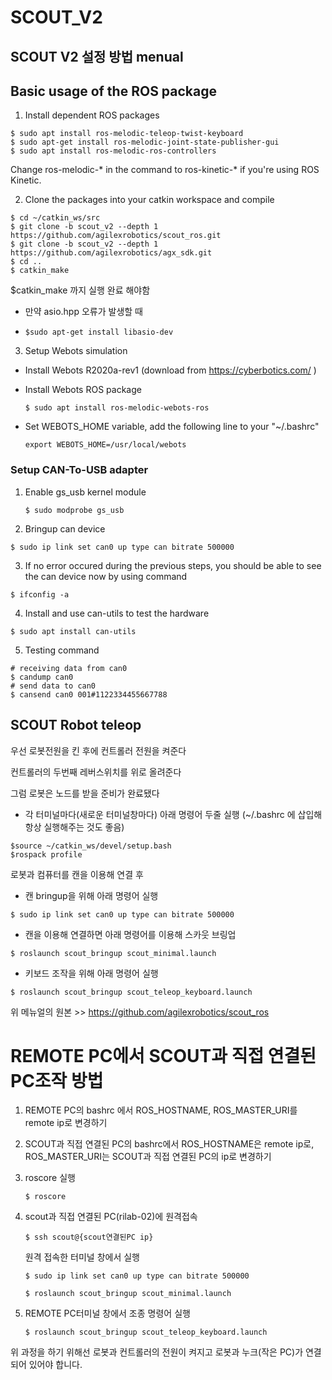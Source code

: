 # SCOUT_V2
## SCOUT V2 설정 방법 menual 



## Basic usage of the ROS package

1. Install dependent ROS packages

```
$ sudo apt install ros-melodic-teleop-twist-keyboard
$ sudo apt-get install ros-melodic-joint-state-publisher-gui
$ sudo apt install ros-melodic-ros-controllers
```

Change ros-melodic-* in the command to ros-kinetic-* if you're using ROS Kinetic.

2. Clone the packages into your catkin workspace and compile

```
$ cd ~/catkin_ws/src
$ git clone -b scout_v2 --depth 1 https://github.com/agilexrobotics/scout_ros.git	
$ git clone -b scout_v2 --depth 1 https://github.com/agilexrobotics/agx_sdk.git
$ cd ..
$ catkin_make
```

$catkin_make 까지 실행 완료 해야함 

- 만약 asio.hpp 오류가 발생할 때

- ```
  $sudo apt-get install libasio-dev
  ```



3. Setup Webots simulation    

* Install Webots R2020a-rev1 (download from https://cyberbotics.com/ )

* Install Webots ROS package

  ```
  $ sudo apt install ros-melodic-webots-ros
  ```

* Set WEBOTS_HOME variable, add the following line to your "~/.bashrc"

  ```
  export WEBOTS_HOME=/usr/local/webots
  ```



### Setup CAN-To-USB adapter 

1. Enable gs_usb kernel module

   ```
   $ sudo modprobe gs_usb
   ```

2. Bringup can device

```
$ sudo ip link set can0 up type can bitrate 500000
```

3. If no error occured during the previous steps, you should be able to see the can device now by using command

```
$ ifconfig -a
```

4. Install and use can-utils to test the hardware

```
$ sudo apt install can-utils
```

5. Testing command

```
# receiving data from can0
$ candump can0
# send data to can0
$ cansend can0 001#1122334455667788
```







## SCOUT Robot teleop



우선 로봇전원을 킨 후에 컨트롤러 전원을 켜준다

컨트롤러의 두번째 레버스위치를 위로 올려준다

그럼 로봇은 노드를 받을 준비가 완료됐다



- 각 터미널마다(새로운 터미널창마다) 아래 명령어 두줄 실행 (~/.bashrc 에 삽입해 항상 실행해주는 것도 좋음)

```
$source ~/catkin_ws/devel/setup.bash
$rospack profile
```

로봇과 컴퓨터를 캔을 이용해 연결 후

- 캔 bringup을 위해 아래 명령어 실행 

```
$ sudo ip link set can0 up type can bitrate 500000
```

- 캔을 이용해 연결하면 아래 명령어를 이용해 스카웃 브링업

```
$ roslaunch scout_bringup scout_minimal.launch
```

- 키보드 조작을 위해 아래 명령어 실행

```
$ roslaunch scout_bringup scout_teleop_keyboard.launch
```

위 메뉴얼의 원본 >> https://github.com/agilexrobotics/scout_ros


# REMOTE PC에서 SCOUT과 직접 연결된 PC조작 방법

1. REMOTE PC의 bashrc 에서 ROS_HOSTNAME, ROS_MASTER_URI를 remote ip로 변경하기

2. SCOUT과 직접 연결된 PC의 bashrc에서 ROS_HOSTNAME은  remote ip로, ROS_MASTER_URI는 SCOUT과 직접 연결된 PC의 ip로 변경하기

3. roscore 실행

   ```
   $ roscore
   ```

4. scout과 직접 연결된 PC(rilab-02)에 원격접속

   ```
   $ ssh scout@{scout연결된PC ip}
   ```

   원격 접속한 터미널 창에서 실행

   ```
   $ sudo ip link set can0 up type can bitrate 500000
   ```

   ```
   $ roslaunch scout_bringup scout_minimal.launch
   ```

5. REMOTE PC터미널 창에서 조종 명령어 실행

   ```
   $ roslaunch scout_bringup scout_teleop_keyboard.launch
   ```

   

위 과정을 하기 위해선 로봇과 컨트롤러의 전원이 켜지고 로봇과 누크(작은 PC)가 연결되어 있어야 합니다.


